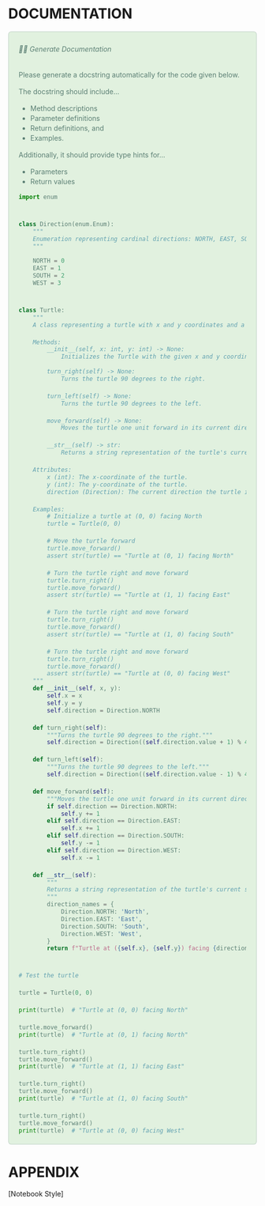 <h1>DOCUMENTATION</h1>


[//]: # (#### EXERCISE #########################################################)

<div class="exercise box">

###### 🧑‍💻 Generate Documentation

Please generate a docstring automatically for the code given below. 

The docstring should include...
- Method descriptions
- Parameter definitions
- Return definitions, and
- Examples.

Additionally, it should provide type hints for...
- Parameters 
- Return values

```python
import enum


class Direction(enum.Enum):
    """
    Enumeration representing cardinal directions: NORTH, EAST, SOUTH, and WEST.
    """
      
    NORTH = 0
    EAST = 1
    SOUTH = 2
    WEST = 3


class Turtle:
    """
    A class representing a turtle with x and y coordinates and a facing direction.

    Methods:
        __init__(self, x: int, y: int) -> None:
            Initializes the Turtle with the given x and y coordinates.
        
        turn_right(self) -> None:
            Turns the turtle 90 degrees to the right.

        turn_left(self) -> None:
            Turns the turtle 90 degrees to the left.

        move_forward(self) -> None:
            Moves the turtle one unit forward in its current direction.

        __str__(self) -> str:
            Returns a string representation of the turtle's current state.

    Attributes:
        x (int): The x-coordinate of the turtle.
        y (int): The y-coordinate of the turtle.
        direction (Direction): The current direction the turtle is facing.

    Examples:
        # Initialize a turtle at (0, 0) facing North
        turtle = Turtle(0, 0)

        # Move the turtle forward
        turtle.move_forward()
        assert str(turtle) == "Turtle at (0, 1) facing North"

        # Turn the turtle right and move forward
        turtle.turn_right()
        turtle.move_forward()
        assert str(turtle) == "Turtle at (1, 1) facing East"

        # Turn the turtle right and move forward
        turtle.turn_right()
        turtle.move_forward()
        assert str(turtle) == "Turtle at (1, 0) facing South"

        # Turn the turtle right and move forward
        turtle.turn_right()
        turtle.move_forward()
        assert str(turtle) == "Turtle at (0, 0) facing West"
    """
    def __init__(self, x, y):
        self.x = x
        self.y = y
        self.direction = Direction.NORTH

    def turn_right(self):
        """Turns the turtle 90 degrees to the right."""
        self.direction = Direction((self.direction.value + 1) % 4)

    def turn_left(self):
        """Turns the turtle 90 degrees to the left."""
        self.direction = Direction((self.direction.value - 1) % 4)

    def move_forward(self):
        """Moves the turtle one unit forward in its current direction."""
        if self.direction == Direction.NORTH:
            self.y += 1
        elif self.direction == Direction.EAST:
            self.x += 1
        elif self.direction == Direction.SOUTH:
            self.y -= 1
        elif self.direction == Direction.WEST:
            self.x -= 1

    def __str__(self):
        """
        Returns a string representation of the turtle's current state.
        """
        direction_names = {
            Direction.NORTH: 'North',
            Direction.EAST: 'East',
            Direction.SOUTH: 'South',
            Direction.WEST: 'West',
        }
        return f"Turtle at ({self.x}, {self.y}) facing {direction_names[self.direction]}"


# Test the turtle

turtle = Turtle(0, 0)

print(turtle)  # "Turtle at (0, 0) facing North"

turtle.move_forward()
print(turtle)  # "Turtle at (0, 1) facing North"

turtle.turn_right()
turtle.move_forward()
print(turtle)  # "Turtle at (1, 1) facing East"

turtle.turn_right()
turtle.move_forward()
print(turtle)  # "Turtle at (1, 0) facing South"

turtle.turn_right()
turtle.move_forward()
print(turtle)  # "Turtle at (0, 0) facing West"
```

</div>




<h1>APPENDIX</h1>

[Notebook Style]

<style>

    :root {
        --lineHeight: 20px;
        --max-width: 510px;
    }

    img {
        border-radius: 6px;
    }

    /* ----- VARIOUS BOXES -------------------------------------------------- */


    .box {
        margin-top: 15px;
        padding: 5px 20px 5px 20px;
        border-width: 1.5px;
        border-style: solid;
        border-radius: 6px;
        line-height: var(--lineHeight);
        max-width: var(--max-width);
    }

    /* Placeholders are for instructions such as `Enter your answer here' */
    .placeholder, .answer-container {  /* gray, dashed*/
        max-width: var(--max-width);
        color: rgb(130, 130, 130);
        padding: 16px 10px;
        border: 1px dashed rgb(130, 130, 130);
        border-radius: 6px;
        font-family: "Courier New", Courier, monospace;
        line-height: var(--lineHeight);
    }

    /* Code placeholders are pre-filled */
    .placeholder-code {  /* gray, dashed*/
        max-width: var(--max-width);
        color: rgb(130, 130, 130);
        padding: 16px 10px;
        border: 1px dashed rgb(130, 130, 130);
        border-radius: 6px;
        font-family: "Courier New", Courier, monospace;
        line-height: var(--lineHeight);
    }
    .placeholder-code::before {
        content: "Your code here."
    }

    .exercise {  /* green */
        background-color: rgb(225, 241, 223);
        border-color: rgba(91, 116, 127, 0.25);
    }

   .exercise * {
      color: rgb(91, 127, 116);
   }

    .student-entry {
        max-width: var(--max-width);
        padding: 16px 10px;
        border: 1px solid;
        border-radius: 6px;
        line-height: var(--lineHeight);

    }

   .exercise > .student-entry, .exercise > * > li > .student-entry {
        background-color: rgb(205, 221, 203);
        border-color: rgba(91, 116, 127, 0.25);
   }

    .info {  /* blue */
        background-color: rgb(210, 234, 244);
        border-color: rgba(91, 116, 127, 0.25);
    }
       .info * {
        color: rgb(91, 116, 127);
    }

    
    .assignment {  /* yellow */
        background-color: #FBE3BB;
        border-color: #EBDDBF;
    }
   .assignment * {
     color: #AF704D;
   }

    .assignment > .student-entry, .assignment > * > li > .student-entry {
        background-color: rgba( 150, 0, 0, 0.1);
        border-color: #AF704D;
    }

    .warning {  /* red */
        color: rgb(139, 83, 88);
        background-color: rgb(238, 213, 217);
        border-color: rgba(139, 83, 88, 0.25);
    }


    .addendum {
        background-color: DarkSalmon;
        color: White;
        font-size: 20px;
        font-weight: bold;
        height: 60px;
        padding-left: 20px;  
        padding-top: 55px !important;      
    }


    .todo {
        background-color: GoldenRod;
        color: DarkRed;
        font-size: 30px;
        font-weight: bold;
        padding-left: 20px;
        padding-bottom: 55px !important;      
        padding-top: 55px !important;      
    }

    .todo-next-year {
        background-color: Gray;
        color: Black;
        font-size: 30px;
        font-weight: bold;
        padding-bottom: 27px !important;      
        padding-left: 20px;  
        padding-top: 27px !important;      
    }
   
    .todo-description {
        font-size:12pt; 
        font-weight: normal;
    }


    /* Code fences */
    pre code {
    
    }

    /* Code block */
    .code {
        color: rgb(18, 18, 18);
        background-color: rgba(250, 250, 250, 0.75); /* gray background */
        border: 1px solid #ddd;
        border-radius: 4px;
        font-family: "Courier New", Courier, monospace;
        white-space: pre-wrap; /* Instead of using break tags for every individual line break, you can simply use newline characters. (However, for double line breaks, a break tag is still necessary, although a single one would suffice.) */
    }

    .codebox {
        padding-top: 0px;
        padding-bottom: 20px;
        padding-left: 15px;
        padding-right: 15px;
        color: rgb(18, 18, 18);
        background-color: rgba(250, 250, 250, 0.75); /* gray background */
        border: 1px solid #ddd;
        border-radius: 4px;
        font-family: "Courier New", Courier, monospace;
        white-space: pre-wrap; /* Instead of using break tags for every individual line break, you can simply use newline characters. (However, for double line breaks, a break tag is still necessary, although a single one would suffice.) */
    }



    details > div {
        padding-left: 15px;
        background-color: rgba(0, 0, 0, 0.05);
        padding: 15px;
        border-radius: 6px;
    }

    details > summary {
        cursor: pointer;
    }

    .quote {
        background: rgba(203, 195, 227);
        padding: 0.8em 10px;
        font-size: 1.05em;
        /*font-style: italic;*/
        line-height: 1.5em;
        color: rgb(123, 115, 147);
        border: 0 solid rgba(203, 195, 227, 0.8);  /* Width is overwritten via border-with */
        border-width: 1.5px 1.5px 1.5px 10px;
        border-radius: 4px;
        color: rgb(108, 60, 128);
        max-width: 500px;

    }

    .quote:before {
        content: "\“";
        font-size: 4em;
        line-height: 0.1em;
        margin-right: 0.25em;
        vertical-align: -0.4em;
        color: rgb(183, 175, 207);
    }

    .quote p {
        display: inline; 
    }


    .author {
        margin-top: 0.5em;
        color: rgb(123, 115, 147);
        font-style: normal;
        font-size: 0.8em;
    }


    /* ----- TEXT ----------------------------------------------------------- */

    p, li, h1, h2, h3, h4, h5, h6, pre {
      max-width: var(--max-width);
    }

    .rule-code{
        color:lightgray;
        font-size:11pt;
    }


    /* ----- TABLE -----------------------------------------------------------*/

    table {
        border-collapse: collapse;
        width: 100%;
    }

    th, td {
        border: 1px solid #000;
        padding: 8px;
        text-align: left;
    }

    .clean-code {
        color: OliveDrab;
    }

    .dirty-code {
        color: IndianRed;
    }

</style>